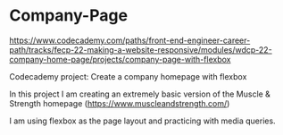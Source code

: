 # Company-Page
https://www.codecademy.com/paths/front-end-engineer-career-path/tracks/fecp-22-making-a-website-responsive/modules/wdcp-22-company-home-page/projects/company-page-with-flexbox

Codecademy project: Create a company homepage with flexbox

In this project I am creating an extremely basic version of the Muscle & Strength homepage (https://www.muscleandstrength.com/)

I am using flexbox as the page layout and practicing with media queries.
